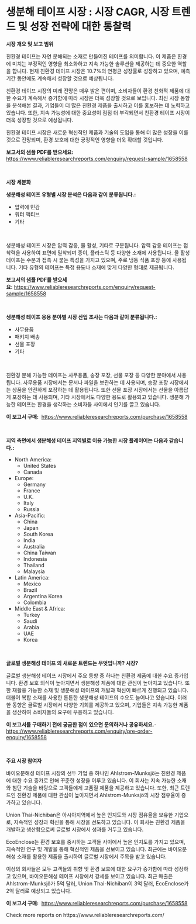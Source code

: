 <p><h1>생분해 테이프 시장 : 시장 CAGR, 시장 트렌드 및 성장 전략에 대한 통찰력</h1></p><p><strong>시장 개요 및 보고 범위</strong></p>
<p><p>친환경 테이프는 자연 분해되는 소재로 만들어진 테이프를 의미합니다. 이 제품은 환경에 미치는 부정적인 영향을 최소화하고 지속 가능한 솔루션을 제공하는 데 중요한 역할을 합니다. 현재 친환경 테이프 시장은 10.7%의 연평균 성장률로 성장하고 있으며, 예측 기간 동안에도 계속해서 성장할 것으로 예상됩니다. </p><p>친환경 테이프 시장의 미래 전망은 매우 밝은 편이며, 소비자들이 환경 친화적 제품에 대한 수요가 계속해서 증가함에 따라 시장은 더욱 성장할 것으로 보입니다. 최신 시장 동향을 분석해본 결과, 기업들이 더 많은 친환경 제품을 출시하고 이를 홍보하는 데 노력하고 있습니다. 또한, 지속 가능성에 대한 중요성이 점점 더 부각되면서 친환경 테이프 시장이 더욱 성장할 것으로 예상됩니다. </p><p>친환경 테이프 시장은 새로운 혁신적인 제품과 기술의 도입을 통해 더 많은 성장을 이룰 것으로 전망되며, 환경 보호에 대한 긍정적인 영향을 더욱 확대할 것입니다.</p></p>
<p><strong>보고서의 샘플 PDF를 받으세요:</strong> <a href="https://www.reliableresearchreports.com/enquiry/request-sample/1658558">https://www.reliableresearchreports.com/enquiry/request-sample/1658558</a></p>
<p>&nbsp;</p>
<p><strong>시장 세분화</strong></p>
<p><strong>생분해성 테이프 유형별 시장 분석은 다음과 같이 분류됩니다.:</strong></p>
<p><ul><li>압력에 민감</li><li>워터 액티브</li><li>기타</li></ul></p>
<p>&nbsp;</p>
<p><p>생분해성 테이프 시장은 압력 감응, 물 활성, 기타로 구분됩니다. 압력 감응 테이프는 접착력을 사용하여 표면에 밀착되며 종이, 플라스틱 등 다양한 소재에 사용됩니다. 물 활성 테이프는 수분과 접촉 시 붙는 특성을 가지고 있으며, 주로 냉동 식품 포장 등에 사용됩니다. 기타 유형의 테이프는 특정 용도나 소재에 맞게 다양한 형태로 제공됩니다.</p></p>
<p><strong>보고서의 샘플 PDF를 받으세요:</strong>&nbsp;<a href="https://www.reliableresearchreports.com/enquiry/request-sample/1658558">https://www.reliableresearchreports.com/enquiry/request-sample/1658558</a></p>
<p>&nbsp;</p>
<p><strong> 생분해성 테이프 응용 분야별 시장 산업 조사는 다음과 같이 분류됩니다.:</strong></p>
<p><ul><li>사무용품</li><li>패키지 배송</li><li>선물 포장</li><li>기타</li></ul></p>
<p>&nbsp;</p>
<p><p>친환경 분해 가능한 테이프는 사무용품, 송장 포장, 선물 포장 등 다양한 분야에서 사용됩니다. 사무용품 시장에서는 문서나 파일을 보관하는 데 사용되며, 송장 포장 시장에서는 상품을 안전하게 포장하는 데 활용됩니다. 또한 선물 포장 시장에서는 선물을 아름답게 포장하는 데 사용되며, 기타 시장에서도 다양한 용도로 활용되고 있습니다. 생분해 가능한 테이프는 환경을 생각하는 소비자들 사이에서 인기를 끌고 있습니다.</p></p>
<p><strong>이 보고서 구매:</strong>&nbsp; <a href="https://www.reliableresearchreports.com/purchase/1658558">https://www.reliableresearchreports.com/purchase/1658558</a></p>
<p>&nbsp;</p>
<p><strong>지역 측면에서 생분해성 테이프 지역별로 이용 가능한 시장 플레이어는 다음과 같습니다.:</strong></p>
<p><ul>
    <li>
        North America:
        <ul>
            <li>United States</li>
            <li>Canada</li>
        </ul>
    </li>
    <li>
        Europe:
        <ul>
            <li>Germany</li>
            <li>France</li>
            <li>U.K.</li>
            <li>Italy</li>
            <li>Russia</li>
        </ul>
    </li>
    <li>
        Asia-Pacific:
        <ul>
            <li>China</li>
            <li>Japan</li>
            <li>South Korea</li>
            <li>India</li>
            <li>Australia</li>
            <li>China Taiwan</li>
            <li>Indonesia</li>
            <li>Thailand</li>
            <li>Malaysia</li>
        </ul>
    </li>
    <li>
        Latin America:
        <ul>
            <li>Mexico</li>
            <li>Brazil</li>
            <li>Argentina Korea</li>
            <li>Colombia</li>
        </ul>
    </li>
    <li>
        Middle East & Africa:
        <ul>
            <li>Turkey</li>
            <li>Saudi</li>
            <li>Arabia</li>
            <li>UAE</li>
            <li>Korea</li>
        </ul>
    </li>
    </ul></p>
<p>&nbsp;</p>
<p><strong>글로벌 생분해성 테이프 의 새로운 트렌드는 무엇입니까? 시장?</strong></p>
<p><p>글로벌 생분해성 테이프 시장에서 주요 동향 중 하나는 친환경 제품에 대한 수요 증가입니다. 환경 보호 의식이 높아지면서 생분해성 제품에 대한 관심이 높아지고 있습니다. 또한 재활용 가능한 소재 및 생분해성 테이프의 개발과 혁신이 빠르게 진행되고 있습니다. 더불어 복합 소재를 사용한 튼튼한 생분해성 테이프의 수요도 늘어나고 있습니다. 이러한 동향은 글로벌 시장에서 다양한 기회를 제공하고 있으며, 기업들은 지속 가능한 제품을 생산하여 소비자들의 요구에 부응하고 있습니다.</p></p>
<p><strong>이 보고서를 구매하기 전에 궁금한 점이 있으면 문의하거나 공유하세요.</strong>- <a href="https://www.reliableresearchreports.com/enquiry/pre-order-enquiry/1658558">https://www.reliableresearchreports.com/enquiry/pre-order-enquiry/1658558</a></p>
<p>&nbsp;</p>
<p><strong>주요 시장 참여자</strong></p>
<p><p>바이오분해성 테이프 시장의 선두 기업 중 하나인 Ahlstrom-Munksjö는 친환경 제품에 대한 수요 증가로 인해 꾸준한 성장을 이루고 있습니다. 이 회사는 지속 가능한 소재와 첨단 기술을 바탕으로 고객들에게 고품질 제품을 제공하고 있습니다. 또한, 최근 트렌드인 친환경 제품에 대한 관심이 높아지면서 Ahlstrom-Munksjö의 시장 점유율이 증가하고 있습니다.</p><p>Union Thai-Nichiban은 아시아지역에서 높은 인지도와 시장 점유율을 보유한 기업으로, 지속적인 성장과 혁신을 통해 시장을 선도하고 있습니다. 이 회사는 친환경 제품을 개발하고 생산함으로써 글로벌 시장에서 성과를 거두고 있습니다.</p><p>EcoEnclose는 환경 보호를 중시하는 고객들 사이에서 높은 인지도를 가지고 있으며, 지속적인 연구 및 개발을 통해 혁신적인 제품을 선보이고 있습니다. 최근에는 바이오분해성 소재를 활용한 제품을 출시하여 글로벌 시장에서 주목을 받고 있습니다.</p><p>이상의 회사들은 모두 고객들의 취향 및 환경 보호에 대한 요구가 증가함에 따라 성장하고 있으며, 바이오분해성 테이프 시장에서 강세를 보이고 있습니다. 최근 매출은 Ahlstrom-Munksjö가 5억 달러, Union Thai-Nichiban이 3억 달러, EcoEnclose가 2억 달러로 예상되고 있습니다.</p></p>
<p><strong>이 보고서 구매:</strong>&nbsp;&nbsp;<a href="https://www.reliableresearchreports.com/purchase/1658558">https://www.reliableresearchreports.com/purchase/1658558</a></p>
<p>Check more reports on https://www.reliableresearchreports.com/</p>
